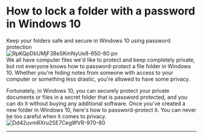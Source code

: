 # How to lock a folder with a password in Windows 10
Keep your folders safe and secure in Windows 10 using password protection
<br>
![RpKQpDbUMjF38eSKmNyUe8-650-80 pn](https://github.com/max-code971/Folder_Locker/assets/97020506/eb0cd4e4-6e4d-450f-84a1-86dfc9552244)
<br>
We all have computer files we'd like to protect and keep completely private, but not everyone knows how to password-protect a file folder in Windows 10. Whether you're hiding notes from someone with access to your computer or something less drastic, you're allowed to have some privacy. 

Fortunately, in Windows 10, you can securely protect your private documents or files in a secret folder that is password protected, and you can do it without buying any additional software. Once you've created a new folder in Windows 10, here's how to password-protect it. You can never be too careful when it comes to privacy. 
<br>
![Dd42uvmRXru2SE7Ceg9fVR-970-80](https://github.com/max-code971/Folder_Locker/assets/97020506/b79361b2-951b-43c6-8186-7626f959eb3b)
<hr>
